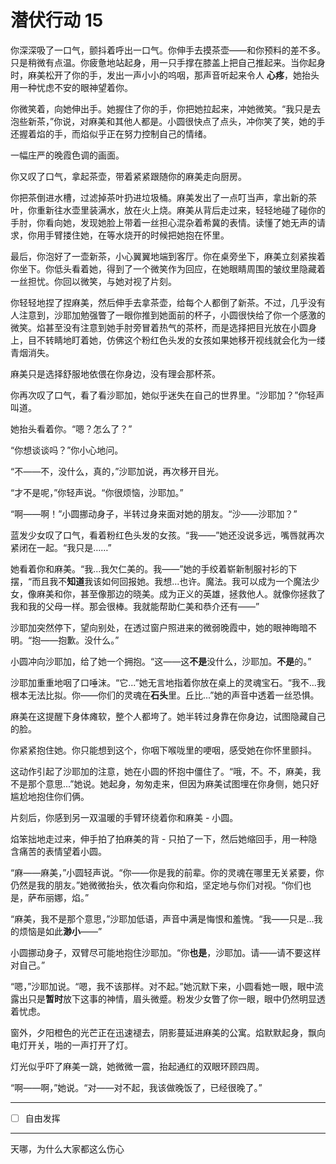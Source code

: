 # 潜伏行动 15

你深深吸了一口气，颤抖着呼出一口气。你伸手去摸茶壶——和你预料的差不多。只是稍微有点温。你疲惫地站起身，用一只手撑在膝盖上把自己推起来。当你起身时，麻美松开了你的手，发出一声小小的呜咽，那声音听起来令人 **心疼**，她抬头用一种忧虑不安的眼神望着你。

你微笑着，向她伸出手。她握住了你的手，你把她拉起来，冲她微笑。“我只是去泡些新茶，”你说，对麻美和其他人都是。小圆很快点了点头，冲你笑了笑，她的手还握着焰的手，而焰似乎正在努力控制自己的情绪。

一幅庄严的晚霞色调的画面。

你又叹了口气，拿起茶壶，带着紧紧跟随你的麻美走向厨房。

你把茶倒进水槽，过滤掉茶叶扔进垃圾桶。麻美发出了一点叮当声，拿出新的茶叶，你重新往水壶里装满水，放在火上烧。麻美从背后走过来，轻轻地碰了碰你的手肘，你看向她，发现她脸上带着一丝担心混杂着希冀的表情。读懂了她无声的请求，你用手臂搂住她，在等水烧开的时候把她抱在怀里。

最后，你泡好了一壶新茶，小心翼翼地端到客厅。你在桌旁坐下，麻美立刻紧挨着你坐下。你低头看着她，得到了一个微笑作为回应，在她眼睛周围的皱纹里隐藏着一丝担忧。你回以微笑，与她对视了片刻。

你轻轻地捏了捏麻美，然后伸手去拿茶壶，给每个人都倒了新茶。不过，几乎没有人注意到，沙耶加勉强瞥了一眼你推到她面前的杯子，小圆很快给了你一个感激的微笑。焰甚至没有注意到她手肘旁冒着热气的茶杯，而是选择把目光放在小圆身上，目不转睛地盯着她，仿佛这个粉红色头发的女孩如果她移开视线就会化为一缕青烟消失。

麻美只是选择舒服地依偎在你身边，没有理会那杯茶。

你再次叹了口气，看了看沙耶加，她似乎迷失在自己的世界里。“沙耶加？”你轻声叫道。

她抬头看着你。“嗯？怎么了？”

“你想谈谈吗？”你小心地问。

“不——不，没什么，真的，”沙耶加说，再次移开目光。

“才不是呢，”你轻声说。“你很烦恼，沙耶加。”

“啊——啊！”小圆挪动身子，半转过身来面对她的朋友。“沙——沙耶加？”

蓝发少女叹了口气，看着粉红色头发的女孩。“我——”她还没说多远，嘴唇就再次紧闭在一起。“我只是……”

她看着你和麻美。“我...我欠仁美的。我——”她的手绞着崭新制服衬衫的下摆，“而且我不**知道**我该如何回报她。我想...也许。魔法。我可以成为一个魔法少女，像麻美和你，甚至像那边的晓美。成为正义的英雄，拯救他人。就像你拯救了我和我的父母一样。那会很棒。我就能帮助仁美和恭介还有——”

沙耶加突然停下，望向别处，在透过窗户照进来的微弱晚霞中，她的眼神晦暗不明。“抱——抱歉。没什么。”

小圆冲向沙耶加，给了她一个拥抱。“这——这**不是**没什么，沙耶加。**不是**的。”

沙耶加重重地咽了口唾沫。“它...”她无言地指着你放在桌上的灵魂宝石。“我不...我根本无法比拟。你——你们的灵魂在**石头**里。丘比...”她的声音中透着一丝恐惧。

麻美在这提醒下身体瘫软，整个人都垮了。她半转过身靠在你身边，试图隐藏自己的脸。

你紧紧抱住她。你只能想到这个，你咽下喉咙里的哽咽，感受她在你怀里颤抖。

这动作引起了沙耶加的注意，她在小圆的怀抱中僵住了。“哦，不。不，麻美，我不是那个意思...”她说。她起身，匆匆走来，但因为麻美试图埋在你身侧，她只好尴尬地抱住你们俩。

片刻后，你感到另一双温暖的手臂环绕着你和麻美 - 小圆。

焰笨拙地走过来，伸手拍了拍麻美的背 - 只拍了一下，然后她缩回手，用一种隐含痛苦的表情望着小圆。

“麻——麻美，”小圆轻声说。“你——你是我的前辈。你的灵魂在哪里无关紧要，你仍然是我的朋友。”她微微抬头，依次看向你和焰，坚定地与你们对视。“你们也是，萨布丽娜，焰。”

“麻美，我不是那个意思，”沙耶加低语，声音中满是悔恨和羞愧。“我——只是...我的烦恼是如此**渺小**——”

小圆挪动身子，双臂尽可能地抱住沙耶加。“你**也是**，沙耶加。请——请不要这样对自己。”

“嗯，”沙耶加说。“嗯，我不该那样。对不起。”她沉默下来，小圆看她一眼，眼中流露出只是**暂时**放下这事的神情，眉头微蹙。粉发少女瞥了你一眼，眼中仍然明显透着忧虑。

窗外，夕阳橙色的光芒正在迅速褪去，阴影蔓延进麻美的公寓。焰默默起身，飘向电灯开关，啪的一声打开了灯。

灯光似乎吓了麻美一跳，她微微一震，抬起通红的双眼环顾四周。

“啊——啊，”她说。“对——对不起，我该做晚饭了，已经很晚了。”

---

- [ ] 自由发挥

---

天哪，为什么大家都这么伤心
